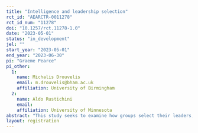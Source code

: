 ```yaml
---
title: "Intelligence and leadership selection"
rct_id: "AEARCTR-0011278"
rct_id_num: "11278"
doi: "10.1257/rct.11278-1.0"
date: "2023-05-01"
status: "in_development"
jel: ""
start_year: "2023-05-01"
end_year: "2023-06-30"
pi: "Graeme Pearce"
pi_other:
  1:
    name: Michalis Drouvelis
    email: m.drouvelis@bham.ac.uk
    affiliation: University of Birmingham
  2:
    name: Aldo Rustichini
    email: 
    affiliation: University of Minnesota
abstract: "This study seeks to examine how groups select their leaders, conditional on intelligence. It will also examine how intelligence and the institutions used for decision making interact."
layout: registration
---
```


